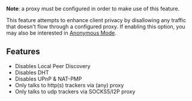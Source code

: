 **Note**: a proxy must be configured in order to make use of this feature.

This feature attempts to enhance client privacy by disallowing any traffic that doesn't flow through a configured proxy. If enabling this option, you may also be interested in [Anonymous Mode](Anonymous-Mode).

## Features
* Disables Local Peer Discovery
* Disables DHT
* Disables UPnP & NAT-PMP
* Only talks to http(s) trackers via (any) proxy
* Only talks to udp trackers via SOCKS5/I2P proxy